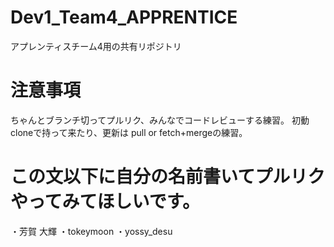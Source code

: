 # Dev1_Team4_APPRENTICE
アプレンティスチーム4用の共有リポジトリ
# 注意事項
ちゃんとブランチ切ってプルリク、みんなでコードレビューする練習。
初動cloneで持って来たり、更新は pull or fetch+mergeの練習。
# この文以下に自分の名前書いてプルリクやってみてほしいです。
・芳賀 大輝
・tokeymoon
・yossy_desu
